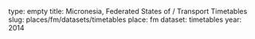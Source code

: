 type: empty
title: Micronesia, Federated States of / Transport Timetables
slug: places/fm/datasets/timetables
place: fm
dataset: timetables
year: 2014
